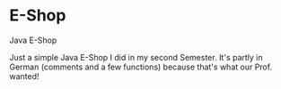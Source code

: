 E-Shop
======

Java E-Shop

Just a simple Java E-Shop I did in my second Semester. 
It's partly in German (comments and a few functions) because that's what our Prof. wanted!
